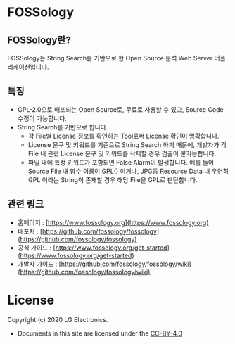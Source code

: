 # FOSSology

## FOSSology란?

FOSSology는 String Search를 기반으로 한 Open Source 분석 Web Server 어플리케이션입니다.

## 특징
- GPL-2.0으로 배포되는 Open Source로, 무료로 사용할 수 있고, Source Code 수정이 가능합니다.
- String Search를 기반으로 합니다.
  - 각 File별 License 정보를 확인하는 Tool로써 License 확인이 명확합니다.
  - License 문구 및 키워드를 기준으로 String Search 하기 때문에, 개발자가 각 File 내 관련 License 문구 및 키워드를 삭제할 경우 검출이 불가능합니다.
  - 파일 내에 특정 키워드가 포함되면 False Alarm이 발생합니다. 예를 들어 Source File 내 함수 이름이 GPL() 이거나, JPG등 Resource Data 내 우연히 GPL 이라는 String이 존재할 경우 해당 File을 GPL로 판단합니다.

## 관련 링크
- 홈페이지 : [https://www.fossology.org](https://www.fossology.org)
- 배포처 : [https://github.com/fossology/fossology](https://github.com/fossology/fossology)
- 공식 가이드 : [https://www.fossology.org/get-started](https://www.fossology.org/get-started)
- 개발자 가이드 : [https://github.com/fossology/fossology/wiki](https://github.com/fossology/fossology/wiki)

# License
Copyright (c) 2020 LG Electronics.
- Documents in this site are licensed under the [CC-BY-4.0](https://creativecommons.org/licenses/by/4.0/legalcode)
